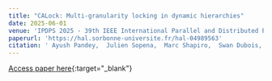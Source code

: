 ```yaml
---
title: "CALock: Multi-granularity locking in dynamic hierarchies"
date: 2025-06-01
venue: 'IPDPS 2025 - 39th IEEE International Parallel and Distributed Processing Symposium'
paperurl: 'https://hal.sorbonne-universite.fr/hal-04989563'
citation: ' Ayush Pandey,  Julien Sopena,  Marc Shapiro,  Swan Dubois, &quot;CALock: Multi-granularity locking in dynamic hierarchies.&quot; IPDPS 2025 - 39th IEEE International Parallel and Distributed Processing Symposium, 2025.'
---
```


[Access paper here](https://hal.sorbonne-universite.fr/hal-04989563){:target="_blank"}
